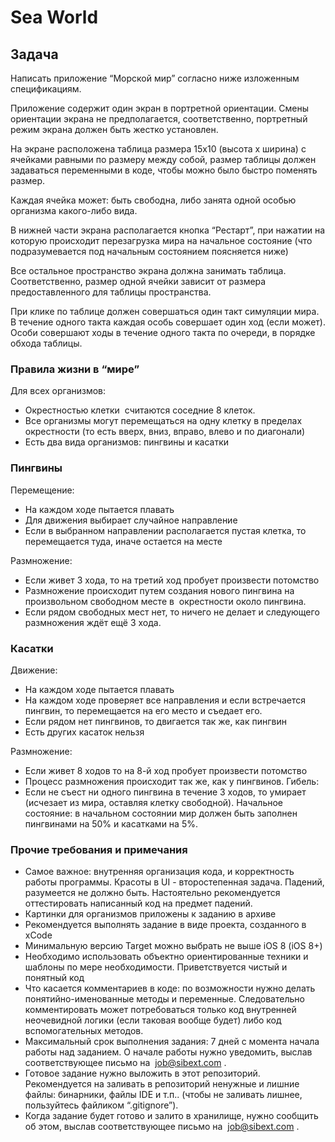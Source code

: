 # Sea World

## Задача

Написать приложение “Морской мир” согласно ниже изложенным спецификациям.

Приложение содержит один экран в портретной ориентации.
Смены ориентации экрана не предполагается, соответственно, портретный режим
экрана должен быть жестко установлен.

На экране расположена таблица размера 15x10 (высота х ширина) с ячейками
равными по размеру между собой, размер таблицы должен задаваться
переменными в коде, чтобы можно было быстро поменять размер.

Каждая ячейка может: быть свободна, либо занята одной особью организма
какого-либо вида.

В нижней части экрана располагается кнопка “Рестарт”, при нажатии на которую
происходит перезагрузка мира на начальное состояние (что подразумевается под
начальным состоянием поясняется ниже)

Все остальное пространство экрана должна занимать таблица. Соответственно,
размер одной ячейки зависит от размера предоставленного для таблицы
пространства.

При клике по таблице должен совершаться один такт симуляции мира. В течение
одного такта каждая особь совершает один ход (если может). Особи совершают
ходы в течение одного такта по очереди, в порядке обхода таблицы.

### Правила жизни в “мире”

Для всех организмов:

- Окрестностью клетки ​ считаются соседние 8 клеток.
- Все организмы могут перемещаться на одну клетку в пределах окрестности (то
есть вверх, вниз, вправо, влево и по диагонали)
- Есть два вида организмов: пингвины и касатки

### Пингвины

Перемещение:

- На каждом ходе пытается плавать
- Для движения выбирает случайное направление
- Если в выбранном направлении располагается пустая клетка, то перемещается
туда, иначе остается на месте

Размножение:

- Если живет 3 хода, то на третий ход пробует произвести потомство
- Размножение происходит путем создания нового пингвина на произвольном
свободном месте в ​ окрестности около пингвина.
- Если рядом свободных мест нет, то ничего не делает и следующего
размножения ждёт ещё 3 хода.

### Касатки

Движение:

- На каждом ходе пытается плавать
- На каждом ходе проверяет все направления и если встречается пингвин, то
перемещается на его место и съедает его.
- Если рядом нет пингвинов, то двигается так же, как пингвин
- Есть других касаток нельзя

Размножение:

- Если живет 8 ходов то на 8-й ход пробует произвести потомство
- Процесс размножения происходит так же, как у пингвинов.
Гибель:
- Если не съест ни одного пингвина в течение 3 ходов, то умирает (исчезает из
мира, оставляя клетку свободной).
Начальное состояние: в начальном состоянии мир должен быть заполнен пингвинами
на 50% и касатками на 5%.

### Прочие требования и примечания

- Самое важное: внутренняя организация кода, и корректность работы
программы. Красоты в UI - второстепенная задача. Падений, разумеется не
должно быть. Настоятельно рекомендуется оттестировать написанный код на
предмет падений.
- Картинки для организмов приложены к заданию в архиве
- Рекомендуется выполнять задание в виде проекта, созданного в xCode
- Минимальную версию Target можно выбрать не выше iOS 8 (iOS 8+)
- Необходимо использовать объектно ориентированные техники и шаблоны по
мере необходимости. Приветствуется чистый и понятный код
- Что касается комментариев в коде: по возможности нужно делать
понятийно-именованные методы и переменные. Следовательно
комментировать может потребоваться только код внутренней неочевидной
логики (если таковая вообще будет) либо код вспомогательных методов.
- Максимальный срок выполнения задания: 7 дней с момента начала работы над
заданием. О начале работы нужно уведомить, выслав соответствующее письмо
на ​ job@sibext.com​ .
- Готовое задание нужно выложить в этот репозиторий. Рекомендуется на заливать в репозиторий
ненужные и лишние файлы: бинарники, файлы IDE и т.п.. (чтобы не заливать
лишнее, пользуйтесь файликом “.gitignore”).
- Когда задание будет готово и залито в хранилище, нужно сообщить об этом,
выслав соответствующее письмо на ​ job@sibext.com​ .
